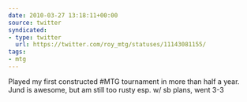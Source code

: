 ```yaml
---
date: 2010-03-27 13:18:11+00:00
source: twitter
syndicated:
- type: twitter
  url: https://twitter.com/roy_mtg/statuses/11143081155/
tags:
- mtg
---
```


Played my first constructed #MTG tournament in more than half a year. Jund is awesome, but am still too rusty esp. w/ sb plans, went 3-3